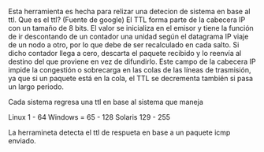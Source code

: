 Esta herramienta es hecha para relizar una detecion de sistema en base al ttl.
Que es el ttl?
(Fuente de google)
El TTL forma parte de la cabecera IP con un tamaño de 8 bits. El valor se inicializa en el emisor y tiene la función de ir descontando de un contador una unidad según el datagrama IP viaje de un nodo a otro, por lo que debe de ser recalculado en cada salto. Si dicho contador llega a cero, descarta el paquete recibido y lo reenvía al destino del que proviene en vez de difundirlo. Este campo de la cabecera IP impide la congestión o sobrecarga en las colas de las líneas de trasmisión, ya que si un paquete está en la cola, el TTL se decrementa también si pasa un largo periodo.

Cada sistema regresa una ttl en base al sistema que maneja

Linux 1 - 64
Windows = 65 - 128
Solaris 129 - 255

La herramineta detecta el ttl de respueta en base a un paquete icmp enviado.

